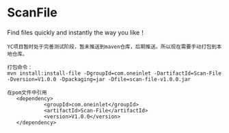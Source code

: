 # ScanFile
Find files quickly and instantly the way you like！


```
YC项目暂时处于完善测试阶段，暂未推送到maven仓库，后期推送。所以现在需要手动打包到本地仓库。

打包命令：
mvn install:install-file -DgroupId=com.oneinlet -DartifactId=Scan-File -Dversion=V1.0.0 -Dpackaging=jar -Dfile=scan-file-v1.0.0.jar

在pom文件中引用
   <dependency>
            <groupId>com.oneinlet</groupId>
            <artifactId>Scan-File</artifactId>
            <version>V1.0.0</version>
   </dependency>
```